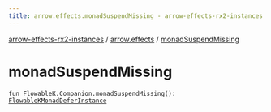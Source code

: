 ```yaml
---
title: arrow.effects.monadSuspendMissing - arrow-effects-rx2-instances
---
```


[arrow-effects-rx2-instances](../index.html) / [arrow.effects](index.html) / [monadSuspendMissing](./monad-suspend-missing.html)

# monadSuspendMissing

`fun FlowableK.Companion.monadSuspendMissing(): `[`FlowableKMonadDeferInstance`](-flowable-k-monad-defer-instance/index.html)